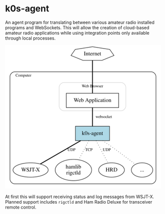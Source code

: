 # k0s-agent

An agent program for translating between various amateur radio installed programs and WebSockets.
This will allow the creation of cloud-based amateur radio applications while using integration
points only available through local processes. 

![Architecture](architecture.svg)

At first this will support receiving status and log messages from WSJT-X. Planned support includes
`rigctld` and Ham Radio Deluxe for transceiver remote control.
